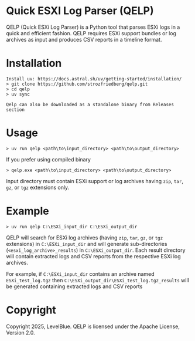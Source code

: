# Quick ESXI Log Parser (QELP)

QELP (Quick ESXi Log Parser) is a Python tool that parses ESXi logs in a quick and efficient fashion.
QELP requires ESXi support bundles or log archives as input and produces CSV reports in a timeline format.

Installation
=============

    Install uv: https://docs.astral.sh/uv/getting-started/installation/
    > git clone https://github.com/strozfriedberg/qelp.git
    > cd qelp
    > uv sync

    Qelp can also be downloaded as a standalone binary from Releases section

Usage
================

    > uv run qelp <path\to\input_directory> <path\to\output_directory>

  If you prefer using compiled binary

    > qelp.exe <path\to\input_directory> <path\to\output_directory>

  Input directory must contain ESXi support or log archives having `zip`, `tar`, `gz`, or `tgz` extensions only.

Example
================
    > uv run qelp C:\ESXi_input_dir C:\ESXi_output_dir
QELP will search for ESXi log archives (having `zip`, `tar`, `gz`, or `tgz` extensions) in `C:\ESXi_input_dir` and will generate sub-directories (`<esxi_log_archive>_results`) in `C:\ESXi_output_dir`. Each result directory will contain extracted logs and CSV reports from the respective ESXi log archives.

For example, if `C:\ESXi_input_dir` contains an archive named `ESXi_test_log.tgz` then `C:\ESXi_output_dir\ESXi_test_log.tgz_results` will be generated containing extracted logs and CSV reports

Copyright
================
Copyright 2025, LevelBlue. QELP is licensed under the Apache License, Version 2.0.




